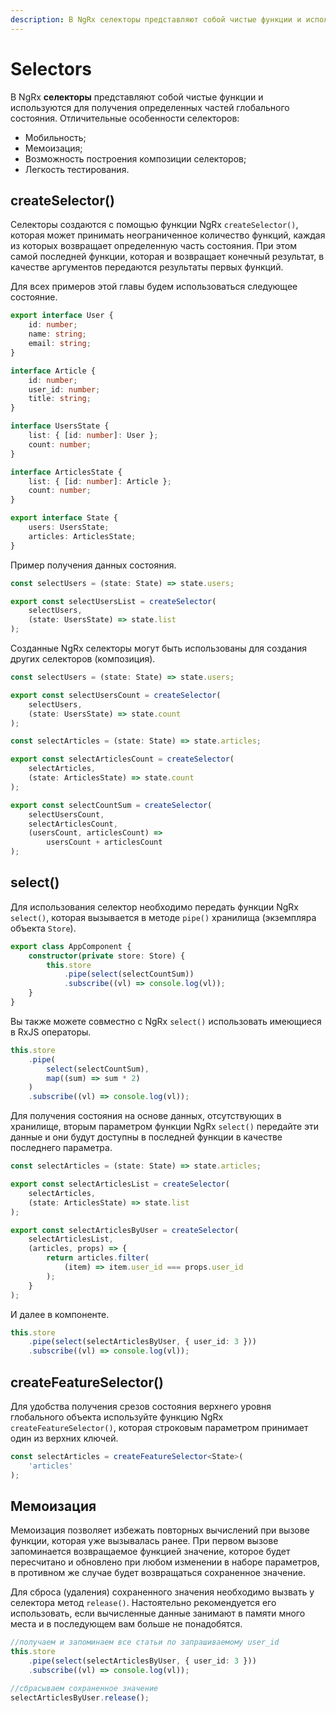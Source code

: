 ```yaml
---
description: В NgRx селекторы представляют собой чистые функции и используются для получения определенных частей глобального состояния
---
```


# Selectors

В NgRx **селекторы** представляют собой чистые функции и используются для получения определенных частей глобального состояния. Отличительные особенности селекторов:

-   Мобильность;
-   Мемоизация;
-   Возможность построения композиции селекторов;
-   Легкость тестирования.

## createSelector()

Селекторы создаются с помощью функции NgRx `createSelector()`, которая может принимать неограниченное количество функций, каждая из которых возвращает определенную часть состояния. При этом самой последней функции, которая и возвращает конечный результат, в качестве аргументов передаются результаты первых функций.

Для всех примеров этой главы будем использоваться следующее состояние.

```ts
export interface User {
    id: number;
    name: string;
    email: string;
}

interface Article {
    id: number;
    user_id: number;
    title: string;
}

interface UsersState {
    list: { [id: number]: User };
    count: number;
}

interface ArticlesState {
    list: { [id: number]: Article };
    count: number;
}

export interface State {
    users: UsersState;
    articles: ArticlesState;
}
```

Пример получения данных состояния.

```ts
const selectUsers = (state: State) => state.users;

export const selectUsersList = createSelector(
    selectUsers,
    (state: UsersState) => state.list
);
```

Созданные NgRx селекторы могут быть использованы для создания других селекторов (композиция).

```ts
const selectUsers = (state: State) => state.users;

export const selectUsersCount = createSelector(
    selectUsers,
    (state: UsersState) => state.count
);

const selectArticles = (state: State) => state.articles;

export const selectArticlesCount = createSelector(
    selectArticles,
    (state: ArticlesState) => state.count
);

export const selectCountSum = createSelector(
    selectUsersCount,
    selectArticlesCount,
    (usersCount, articlesCount) =>
        usersCount + articlesCount
);
```

## select()

Для использования селектор необходимо передать функции NgRx `select()`, которая вызывается в методе `pipe()` хранилища (экземпляра объекта `Store`).

```ts
export class AppComponent {
    constructor(private store: Store) {
        this.store
            .pipe(select(selectCountSum))
            .subscribe((vl) => console.log(vl));
    }
}
```

Вы также можете совместно с NgRx `select()` использовать имеющиеся в RxJS операторы.

```ts
this.store
    .pipe(
        select(selectCountSum),
        map((sum) => sum * 2)
    )
    .subscribe((vl) => console.log(vl));
```

Для получения состояния на основе данных, отсутствующих в хранилище, вторым параметром функции NgRx `select()` передайте эти данные и они будут доступны в последней функции в качестве последнего параметра.

```ts
const selectArticles = (state: State) => state.articles;

export const selectArticlesList = createSelector(
    selectArticles,
    (state: ArticlesState) => state.list
);

export const selectArticlesByUser = createSelector(
    selectArticlesList,
    (articles, props) => {
        return articles.filter(
            (item) => item.user_id === props.user_id
        );
    }
);
```

И далее в компоненте.

```ts
this.store
    .pipe(select(selectArticlesByUser, { user_id: 3 }))
    .subscribe((vl) => console.log(vl));
```

## createFeatureSelector()

Для удобства получения срезов состояния верхнего уровня глобального объекта используйте функцию NgRx `createFeatureSelector()`, которая строковым параметром принимает один из верхних ключей.

```ts
const selectArticles = createFeatureSelector<State>(
    'articles'
);
```

## Мемоизация

Мемоизация позволяет избежать повторных вычислений при вызове функции, которая уже вызывалась ранее. При первом вызове запоминается возвращаемое функцией значение, которое будет пересчитано и обновлено при любом изменении в наборе параметров, в противном же случае будет возвращаться сохраненное значение.

Для сброса (удаления) сохраненного значения необходимо вызвать у селектора метод `release()`. Настоятельно рекомендуется его использовать, если вычисленные данные занимают в памяти много места и в последующем вам больше не понадобятся.

```ts
//получаем и запоминаем все статьи по запрашиваемому user_id
this.store
    .pipe(select(selectArticlesByUser, { user_id: 3 }))
    .subscribe((vl) => console.log(vl));

//сбрасываем сохраненное значение
selectArticlesByUser.release();
```
